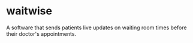 # waitwise
A software that sends patients live updates on waiting room times before their doctor's appointments.
